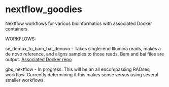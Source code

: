 # nextflow_goodies
Nextflow workflows for various bioinformatics with associated Docker containers. 


WORKFLOWS:

se_demux_to_bam_bai_denovo - Takes single-end Illumina reads, makes a de novo reference, and aligns samples to those reads. Bam and bai files are output.
[Associated Docker repo](https://hub.docker.com/r/harrisonjg/nf_se_demux_to_bam_bai_denovo)

gbs_nextflow - In progress. This will be an all encompassing RADseq workflow. Currently determining if this makes sense versus using several smaller workflows.
